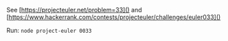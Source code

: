 See [https://projecteuler.net/problem=33]() and [https://www.hackerrank.com/contests/projecteuler/challenges/euler033]()

Run: `node project-euler 0033`
